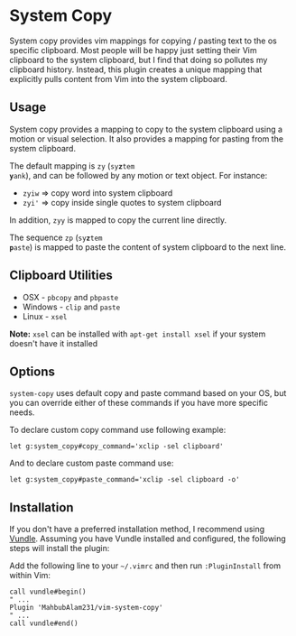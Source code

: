System Copy
===========

System copy provides vim mappings for copying / pasting text to the os specific
clipboard.  Most people will be happy just setting their Vim clipboard to the
system clipboard, but I find that doing so pollutes my clipboard history.
Instead, this plugin creates a unique mapping that explicitly pulls content
from Vim into the system clipboard.

Usage
-----

System copy provides a mapping to copy to the system clipboard using a motion
or visual selection. It also provides a mapping for pasting from the system
clipboard.

The default mapping is `zy` (<code>sy**z**tem **y**ank</code>), and can be followed by any motion or text
object. For instance:

- `zyiw` => copy word into system clipboard
- `zyi'` => copy inside single quotes to system clipboard

In addition, `zyy` is mapped to copy the current line directly.

The sequence `zp` (<code>sy**z**tem **p**aste</code>) is mapped to paste the content of system clipboard to the
next line.

Clipboard Utilities
-------------------

 - OSX     - `pbcopy` and `pbpaste`
 - Windows - `clip` and `paste`
 - Linux   - `xsel`
 
 **Note:** `xsel` can be installed with `apt-get install xsel` if your system doesn't have it installed

Options
-------

`system-copy` uses default copy and paste command based on your OS, but
you can override either of these commands if you have more specific needs.

To declare custom copy command use following example:
``` vim
let g:system_copy#copy_command='xclip -sel clipboard'
```
And to declare custom paste command use:
``` vim
let g:system_copy#paste_command='xclip -sel clipboard -o'
```

Installation
------------

If you don't have a preferred installation method, I recommend using [Vundle](https://github.com/VundleVim/Vundle.vim).
Assuming you have Vundle installed and configured, the following steps will
install the plugin:

Add the following line to your `~/.vimrc` and then run `:PluginInstall` from
within Vim:

``` vim
call vundle#begin()
" ...
Plugin 'MahbubAlam231/vim-system-copy'
" ...
call vundle#end()
```
